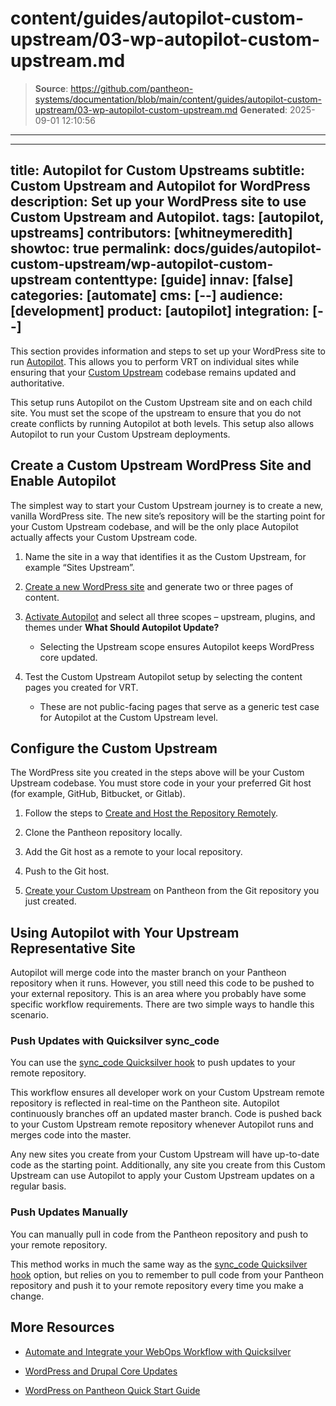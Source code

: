 # content/guides/autopilot-custom-upstream/03-wp-autopilot-custom-upstream.md

> **Source**: https://github.com/pantheon-systems/documentation/blob/main/content/guides/autopilot-custom-upstream/03-wp-autopilot-custom-upstream.md
> **Generated**: 2025-09-01 12:10:56

---

---
title: Autopilot for Custom Upstreams
subtitle: Custom Upstream and Autopilot for WordPress
description: Set up your WordPress site to use Custom Upstream and Autopilot.
tags: [autopilot, upstreams]
contributors: [whitneymeredith]
showtoc: true
permalink: docs/guides/autopilot-custom-upstream/wp-autopilot-custom-upstream
contenttype: [guide]
innav: [false]
categories: [automate]
cms: [--]
audience: [development]
product: [autopilot]
integration: [--]
---

This section provides information and steps to set up your WordPress site to run [Autopilot](/guides/autopilot). This allows you to perform VRT on individual sites while ensuring that your [Custom Upstream](/guides/custom-upstream) codebase remains updated and authoritative.

This setup runs Autopilot on the Custom Upstream site and on each child site. You must set the scope of the upstream to ensure that you do not create conflicts by running Autopilot at both levels. This setup also allows Autopilot to run your Custom Upstream deployments.


## Create a Custom Upstream WordPress Site and Enable Autopilot

The simplest way to start your Custom Upstream journey is to create a new, vanilla WordPress site. The new site’s repository will be the starting point for your Custom Upstream codebase, and will be the only place Autopilot actually affects your Custom Upstream code.

1. Name the site in a way that identifies it as the Custom Upstream, for example “Sites Upstream”.

1. [Create a new WordPress site](/guides/legacy-dashboard/create-sites#create-a-site) and generate two or three pages of content.

1. [Activate Autopilot](/guides/autopilot/enable-autopilot/#enable-autopilot) and select all three scopes – upstream, plugins, and themes under **What Should Autopilot Update?**

    - Selecting the Upstream scope ensures Autopilot keeps WordPress core updated.

1. Test the Custom Upstream Autopilot setup by selecting the content pages you created for VRT.

    - These are not public-facing pages that serve as a generic test case for Autopilot at the Custom Upstream level.


## Configure the Custom Upstream

The WordPress site you created in the steps above will be your Custom Upstream codebase. You must store code in your your preferred Git host (for example, GitHub, Bitbucket, or Gitlab).

1. Follow the steps to [Create and Host the Repository Remotely](/guides/custom-upstream/create-custom-upstream#create-and-host-the-repository-remotely).

1. Clone the Pantheon repository locally.

1. Add the Git host as a remote to your local repository.

1. Push to the Git host.

1. [Create your Custom Upstream](/guides/custom-upstream/create-custom-upstream#connect-repository-to-pantheon) on Pantheon from the Git repository you just created.


## Using Autopilot with Your Upstream Representative Site

Autopilot will merge code into the master branch on your Pantheon repository when it runs. However, you still need this code to be pushed to your external repository. This is an area where you probably have some specific workflow requirements. There are two simple ways to handle this scenario.

### Push Updates with Quicksilver sync_code

You can use the [sync_code Quicksilver hook](/guides/quicksilver/hooks) to push updates to your remote repository.

This workflow ensures all developer work on your Custom Upstream remote repository is reflected in real-time on the Pantheon site. Autopilot continuously branches off an updated master branch. Code is pushed back to your Custom Upstream remote repository whenever Autopilot runs and merges code into the master.

Any new sites you create from your Custom Upstream will have up-to-date code as the starting point. Additionally, any site you create from this Custom Upstream can use Autopilot to apply your Custom Upstream updates on a regular basis.

### Push Updates Manually

You can manually pull in code from the Pantheon repository and push to your remote repository.

This method works in much the same way as the [sync_code Quicksilver hook](/guides/quicksilver/hooks) option, but relies on you to remember to pull code from your Pantheon repository and push it to your remote repository every time you make a change.

## More Resources

- [Automate and Integrate your WebOps Workflow with Quicksilver](/guides/quicksilver)

- [WordPress and Drupal Core Updates](/core-updates)

- [WordPress on Pantheon Quick Start Guide](/guides/wordpress-pantheon/)